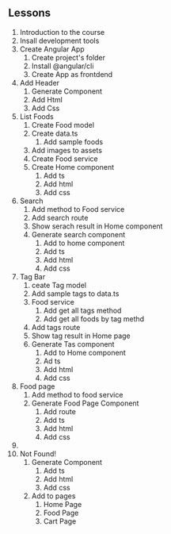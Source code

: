 ## Lessons
1. Introduction to the course
2. Insall development tools
3. Create Angular App
    1. Create project's folder
    2. Install @angular/cli
    3. Create App as frontdend
4. Add Header
    1. Generate Component
    2. Add Html
    3. Add Css 
5. List Foods
    1. Create Food model
    2. Create data.ts
        1. Add sample foods
    3. Add images to assets
    4. Create Food service
    5. Create Home component
        1. Add ts
        2. Add html
        3. Add css
6. Search
    1. Add method to Food service
    2. Add search route 
    3. Show serach result in Home component
    4. Generate search component
        1. Add to home component
        2. Add ts
        3. Add html
        4. Add css      
7. Tag Bar
    1. ceate Tag model
    2. Add sample tags to data.ts
    3. Food service
        1. Add get all tags method
        2. Add get all foods by tag methd
    4. Add tags route
    5. Show tag result in Home page   
    6. Generate Tas component
        1. Add to Home component
        2. Ad ts
        3. Add html
        4. Add css    
8. Food page
    1. Add method to food service
    2. Generate Food Page Component
        1. Add route
        2. Add ts
        3. Add html
        4. Add css
9. 
10. Not Found!
    1. Generate Component
        1. Add ts
        2. Add html
        3. Add css
    2. Add to pages
        1. Home Page
        2. Food Page
        3. Cart Page    

                
           
